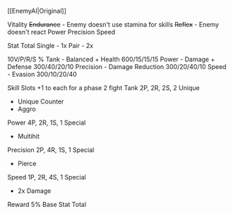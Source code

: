 [[EnemyAI|Original]]

Vitality
~~Endurance~~ - Enemy doesn't use stamina for skills
~~Reflex~~ - Enemy doesn't react
Power
Precision
Speed

Stat Total
Single - 1x
Pair - 2x

10V/P/R/S %
Tank - Balanced + Health
600/15/15/15
Power - Damage + Defense
300/40/20/10
Precision - Damage Reduction
300/20/40/10
Speed - Evasion
300/10/20/40

Skill Slots
+1 to each for a phase 2 fight
Tank
2P, 2R, 2S, 2 Unique
- Unique Counter
- Aggro

Power
4P, 2R, 1S, 1 Special
- Multihit

Precision
2P, 4R, 1S, 1 Special
- Pierce

Speed
1P, 2R, 4S, 1 Special
- 2x Damage

Reward
5% Base Stat Total